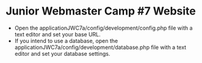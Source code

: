 # Junior Webmaster Camp #7 Website

- Open the applicationJWC7a/config/development/config.php file with a text editor and set your base URL.
- If you intend to use a database, open the applicationJWC7a/config/development/database.php file with a text editor and set your database settings.
